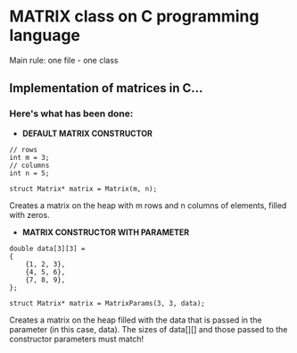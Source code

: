 # MATRIX class on C programming language

Main rule: one file - one class

## Implementation of matrices in C...

### Here's what has been done:

- **DEFAULT MATRIX CONSTRUCTOR**

```
// rows
int m = 3;
// columns
int n = 5;

struct Matrix* matrix = Matrix(m, n);
```

Creates a matrix on the heap with m rows and n columns of elements, filled with zeros.

- **MATRIX CONSTRUCTOR WITH PARAMETER**

```
double data[3][3] = 
{
    {1, 2, 3},
    {4, 5, 6},
    {7, 8, 9},
};

struct Matrix* matrix = MatrixParams(3, 3, data);
```

Creates a matrix on the heap filled with the data that is passed in the parameter (in this case, data). The sizes of data[][] and those passed to the constructor parameters must match!

